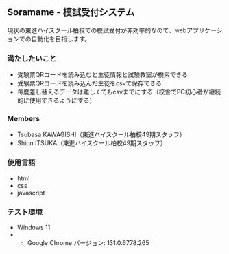 ## Soramame - 模試受付システム

現状の東進ハイスクール柏校での模試受付が非効率的なので、webアプリケーションでの自動化を目指します。


### 満たしたいこと
- 受験票QRコードを読み込むと生徒情報と試験教室が検索できる
- 受験票QRコードを読み込んだ生徒をcsvで保存できる
- 毎度差し替えるデータは難しくてもcsvまでにする（校舎でPC初心者が継続的に使用できるようにする）

### Members
- Tsubasa KAWAGISHI（東進ハイスクール柏校49期スタッフ）
- Shion ITSUKA（東進ハイスクール柏校49期スタッフ）

### 使用言語
- html
- css
- javascript

### テスト環境
- Windows 11
-   - Google Chrome バージョン: 131.0.6778.265
